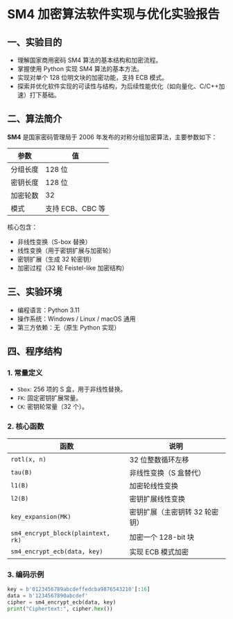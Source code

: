 # SM4 加密算法软件实现与优化实验报告

## 一、实验目的

- 理解国家商用密码 SM4 算法的基本结构和加密流程。
- 掌握使用 Python 实现 SM4 算法的基本方法。
- 实现对单个 128 位明文块的加密功能，支持 ECB 模式。
- 探索并优化软件实现的可读性与结构，为后续性能优化（如向量化、C/C++加速）打下基础。

## 二、算法简介

**SM4** 是国家密码管理局于 2006 年发布的对称分组加密算法，主要参数如下：

| 参数   | 值            |
| ---- | ------------ |
| 分组长度 | 128 位        |
| 密钥长度 | 128 位        |
| 加密轮数 | 32           |
| 模式   | 支持 ECB、CBC 等 |

核心包含：

- 非线性变换（S-box 替换）
- 线性变换（用于密钥扩展与加密轮）
- 密钥扩展（生成 32 轮密钥）
- 加密过程（32 轮 Feistel-like 加密结构）

## 三、实验环境

- 编程语言：Python 3.11
- 操作系统：Windows / Linux / macOS 通用
- 第三方依赖：无（原生 Python 实现）

## 四、程序结构

### 1. 常量定义

- `Sbox`: 256 项的 S 盒，用于非线性替换。
- `FK`: 固定密钥扩展常量。
- `CK`: 密钥轮常量（32 个）。

### 2. 核心函数

| 函数                                 | 说明                |
| ---------------------------------- | ----------------- |
| `rotl(x, n)`                       | 32 位整数循环左移        |
| `tau(B)`                           | 非线性变换（S 盒替代）      |
| `l1(B)`                            | 加密轮线性变换           |
| `l2(B)`                            | 密钥扩展线性变换          |
| `key_expansion(MK)`                | 密钥扩展（主密钥转 32 轮密钥） |
| `sm4_encrypt_block(plaintext, rk)` | 加密一个 128-bit 块    |
| `sm4_encrypt_ecb(data, key)`       | 实现 ECB 模式加密       |

### 3. 编码示例

```python
key = b'0123456789abcdeffedcba9876543210'[:16]
data = b'1234567890abcdef'
cipher = sm4_encrypt_ecb(data, key)
print("Ciphertext:", cipher.hex())
```
